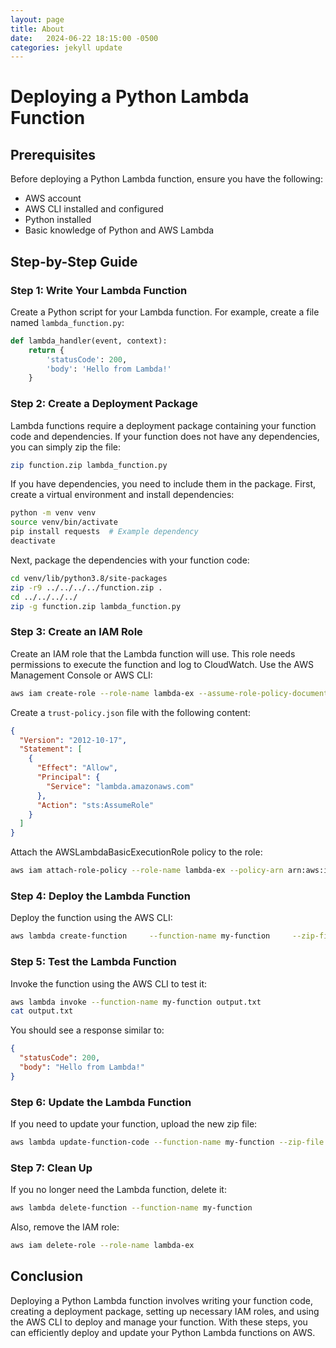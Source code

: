 ```yaml
---
layout: page
title: About
date:   2024-06-22 18:15:00 -0500
categories: jekyll update
---
```


# Deploying a Python Lambda Function

## Prerequisites
Before deploying a Python Lambda function, ensure you have the following:
- AWS account
- AWS CLI installed and configured
- Python installed
- Basic knowledge of Python and AWS Lambda

## Step-by-Step Guide

### Step 1: Write Your Lambda Function
Create a Python script for your Lambda function. For example, create a file named `lambda_function.py`:

```python
def lambda_handler(event, context):
    return {
        'statusCode': 200,
        'body': 'Hello from Lambda!'
    }
```

### Step 2: Create a Deployment Package
Lambda functions require a deployment package containing your function code and dependencies. If your function does not have any dependencies, you can simply zip the file:

```sh
zip function.zip lambda_function.py
```

If you have dependencies, you need to include them in the package. First, create a virtual environment and install dependencies:

```sh
python -m venv venv
source venv/bin/activate
pip install requests  # Example dependency
deactivate
```

Next, package the dependencies with your function code:

```sh
cd venv/lib/python3.8/site-packages
zip -r9 ../../../../function.zip .
cd ../../../../
zip -g function.zip lambda_function.py
```

### Step 3: Create an IAM Role
Create an IAM role that the Lambda function will use. This role needs permissions to execute the function and log to CloudWatch. Use the AWS Management Console or AWS CLI:

```sh
aws iam create-role --role-name lambda-ex --assume-role-policy-document file://trust-policy.json
```

Create a `trust-policy.json` file with the following content:

```json
{
  "Version": "2012-10-17",
  "Statement": [
    {
      "Effect": "Allow",
      "Principal": {
        "Service": "lambda.amazonaws.com"
      },
      "Action": "sts:AssumeRole"
    }
  ]
}
```

Attach the AWSLambdaBasicExecutionRole policy to the role:

```sh
aws iam attach-role-policy --role-name lambda-ex --policy-arn arn:aws:iam::aws:policy/service-role/AWSLambdaBasicExecutionRole
```

### Step 4: Deploy the Lambda Function
Deploy the function using the AWS CLI:

```sh
aws lambda create-function     --function-name my-function     --zip-file fileb://function.zip     --handler lambda_function.lambda_handler     --runtime python3.8     --role arn:aws:iam::YOUR_ACCOUNT_ID:role/lambda-ex
```

### Step 5: Test the Lambda Function
Invoke the function using the AWS CLI to test it:

```sh
aws lambda invoke --function-name my-function output.txt
cat output.txt
```

You should see a response similar to:

```json
{
  "statusCode": 200,
  "body": "Hello from Lambda!"
}
```

### Step 6: Update the Lambda Function
If you need to update your function, upload the new zip file:

```sh
aws lambda update-function-code --function-name my-function --zip-file fileb://function.zip
```

### Step 7: Clean Up
If you no longer need the Lambda function, delete it:

```sh
aws lambda delete-function --function-name my-function
```

Also, remove the IAM role:

```sh
aws iam delete-role --role-name lambda-ex
```

## Conclusion
Deploying a Python Lambda function involves writing your function code, creating a deployment package, setting up necessary IAM roles, and using the AWS CLI to deploy and manage your function. With these steps, you can efficiently deploy and update your Python Lambda functions on AWS.
